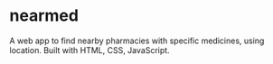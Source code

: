 # nearmed
A web app to find nearby pharmacies with specific medicines, using location. Built with HTML, CSS, JavaScript.
